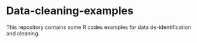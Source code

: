 # Data-cleaning-examples

This repository contains some R codes examples for data de-identification and cleaning.
